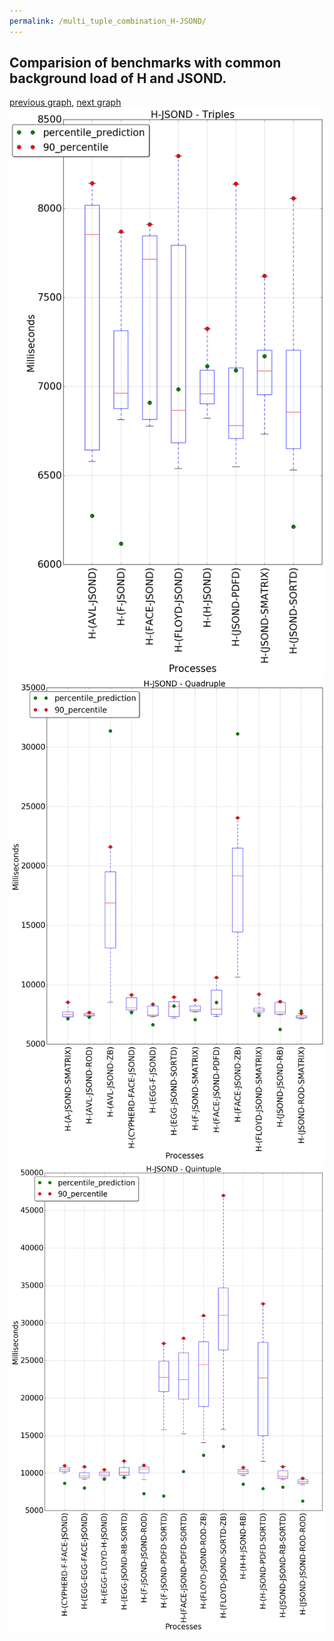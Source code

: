 ```yaml
---
permalink: /multi_tuple_combination_H-JSOND/
---
```



 ## Comparision of benchmarks with common background load of H and JSOND.

[previous graph](../multi_tuple_combination_H-H/), [next graph](../multi_tuple_combination_H-K/)
![graph figure](./images/triple/H/H-JSOND_box.png)![graph figure](./images/quadruple/H/H-JSOND_box.png)![graph figure](./images/quintuple/H/H-JSOND_box.png)
